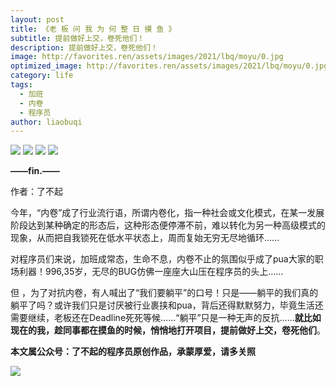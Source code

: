 ```yaml
---
layout: post
title: 《老 板 问 我 为 何 整 日 摸 鱼 》
subtitle: 提前做好上交，卷死他们！
description: 提前做好上交，卷死他们！
image: http://favorites.ren/assets/images/2021/lbq/moyu/0.jpg
optimized_image: http://favorites.ren/assets/images/2021/lbq/moyu/0.jpg
category: life
tags:
  - 加班
  - 内卷
  - 程序员
author: liaobuqi
---
```



![](http://favorites.ren/assets/images/2021/cartoon/bianbie/640.jpeg)
![](http://favorites.ren/assets/images/2021/lbq/moyu/640.jpeg)
![](http://favorites.ren/assets/images/2021/lbq/moyu/640-1.jpeg)
![](http://favorites.ren/assets/images/2021/lbq/moyu/640-2.jpeg)


**——fin.——**

作者：了不起

今年，“内卷”成了行业流行语，所谓内卷化，指一种社会或文化模式，在某一发展阶段达到某种确定的形态后，这种形态便停滞不前，难以转化为另一种高级模式的现象，从而把自我锁死在低水平状态上，周而复始无穷无尽地循环……

对程序员们来说，加班成常态，生命不息，内卷不止的氛围似乎成了pua大家的职场利器！996,35岁，无尽的BUG仿佛一座座大山压在程序员的头上……

但 ，为了对抗内卷，有人喊出了“我们要躺平”的口号！只是——躺平的我们真的躺平了吗？或许我们只是讨厌被行业裹挟和pua，背后还得默默努力，毕竟生活还需要继续，老板还在Deadline死死等候……“躺平”只是一种无声的反抗……**就比如现在的我，趁同事都在摸鱼的时候，悄悄地打开项目，提前做好上交，卷死他们**。

**本文属公众号：了不起的程序员原创作品，承蒙厚爱，请多关照**

![](http://favorites.ren/assets/images/2021/lbq/moyu/640-3.jpeg)


